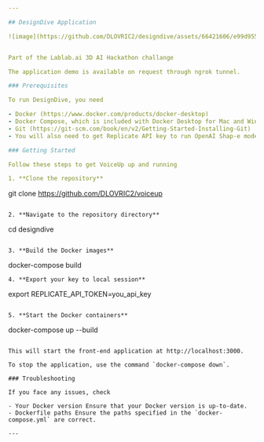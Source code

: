```yaml
---

## DesignDive Application

![image](https://github.com/DLOVRIC2/designdive/assets/66421606/e99d9554-b666-446d-9da5-b3c562ef419c)


Part of the Lablab.ai 3D AI Hackathon challange

The application demo is available on request through ngrok tunnel.

### Prerequisites

To run DesignDive, you need

- Docker (https://www.docker.com/products/docker-desktop)
- Docker Compose, which is included with Docker Desktop for Mac and Windows, but needs to be installed separately for Linux (https://docs.docker.com/compose/install/)
- Git (https://git-scm.com/book/en/v2/Getting-Started-Installing-Git)
- You will also need to get Replicate API key to run OpenAI Shap-e model. (https://replicate.com/)

### Getting Started

Follow these steps to get VoiceUp up and running

1. **Clone the repository**
   ```
   git clone https://github.com/DLOVRIC2/voiceup
   ```

2. **Navigate to the repository directory**
   ```
   cd designdive
   ```

3. **Build the Docker images**
   ```
   docker-compose build
   ```
4. **Export your key to local session**
   ```
   export REPLICATE_API_TOKEN=you_api_key
   ```

5. **Start the Docker containers**
   ```
   docker-compose up --build
   ```

   This will start the front-end application at http://localhost:3000.

To stop the application, use the command `docker-compose down`.

### Troubleshooting

If you face any issues, check

- Your Docker version Ensure that your Docker version is up-to-date.
- Dockerfile paths Ensure the paths specified in the `docker-compose.yml` are correct.

---
```

